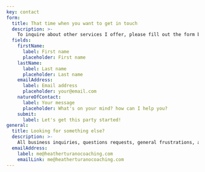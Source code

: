 ```yaml
---
key: contact
form:
  title: That time when you want to get in touch
  description: >-
    To inquire about other services I offer, please fill out the form below and we will get back to you in a jiffy! Speaking engagements, workshops, retreats, yoga and meditation classes pie eating contests, you get the idea…
  fields:
    firstName:
      label: First name
      placeholder: First name
    lastName:
      label: Last name
      placeholder: Last name
    emailAddress:
      label: Email address
      placeholder: your@email.com
    natureOfContact:
      label: Your message
      placeholder: What's on your mind? how can I help you?
    submit:
      label: Let's get this party started!
general:
  title: Looking for something else?
  description: >-
    All business inquiries, questions requests, general frustrations, and wild outpourings of appreciation (lol) can be directed to
  emailAddress:
    label: me@heatherturanocoaching.com
    emailLink: me@heatherturanocoaching.com
---
```

